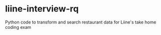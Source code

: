 # liine-interview-rq
Python code to transform and search restaurant data for Liine's take home coding exam